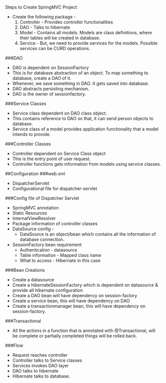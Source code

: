 Steps to Create SpringMVC Project
* Create the following package -
  1. Controller - Provides controller functionalities
  2. DAO  - Talks to hibernate
  3. Model  - Contains all models. Models are class definitions, where their tables will be created in database. 
  4. Service - But, we need to provide services for the models. Possible services can be CURD operations. 

###DAO
* DAO is dependent on SessionFactory
* This is for database abstraction of an object. To map something to database, create a DAO of it. 
* Whenever, we save something in DAO. It gets saved into database.
* DAO abstracts persisting mechanism. 
* DAO is the owner of sessionfactory.

###Service Classes
* Service class dependent on DAO class object.
* This contains reference to DAO so that, it can send person objects to database.
* Service class of a model provides application functionality that a model intends to provide.

###Controller Classes
* Controller dependent on Service Class object
* This is the entry point of user request.
* Controller functions gets information from models using service classes.
 
##Configuration
###web.xml
* DispatcherServlet
* Configurational file for dispatcher-servlet

###Config file of Dispatcher Servlet
* SpringMVC annotation
* Static Resources
* InternalViewResolver
* Package information of controller classes
* DataSource config -
   - DataSource is an object/bean which contains all the information of database connection.
* SessionFactory bean requirement
   - Authentication - datasource
   - Table information - Mapped class name
   - What to access - Hibernate in this case

###Bean Creations
* Create a datasource
* Create a hibernateSessionFactory which is dependent on datasource & provide all hibernate configuration
* Create a DAO bean will have dependency on session-factory
* Create a service bean, this will have dependency on DAO
* Create a transactionmanager bean, this will have dependency on session-factory.

###Transactional
* All the actions in a function that is annotated with @Transactional, will be complete or partially completed things will be rolled back.

###Flow
* Request reaches controller
* Controller talks to Service classes
* Services invokes DAO layer
* DAO talks to hibernate
* Hibernate talks to database.